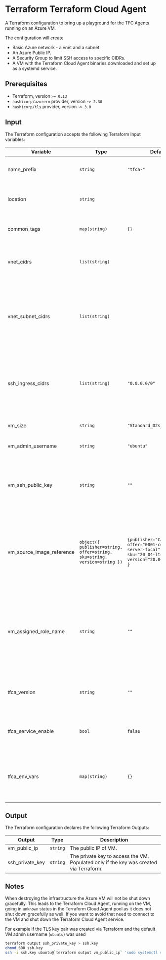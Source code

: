 # Terraform  Terraform Cloud Agent

A Terraform configuration to bring up a playground for the TFC Agents running on an Azure VM.

The configuration will create

* Basic Azure network - a vnet and a subnet.
* An Azure Public IP.
* A Security Group  to limit SSH access to specific CIDRs.
* A VM with the Terraform Cloud Agent binaries downloaded and set up as a systemd service.

## Prerequisites

* Terraform, version `>= 0.13`
* `hashicorp/azurerm` provider, version `~> 2.30`
* `hashicorp/tls` provider, version  `~> 3.0`

## Input

The Terraform configuration accepts the following Terraform Input variables:

| Variable | Type | Default | Description |
|----------|------|---------|-------------|
| name_prefix | `string` | `"tfca-"` | Prefix to use in the names of created resources. |
| location | `string` | | The Azure location in which to create the resources. |
| common_tags | `map(string)` | `{}` |Common tags to assign to all resources. |
| vnet_cidrs | `list(string)` | | List of CIDRs for the Azure virtual network address spaces. |
| vnet_subnet_cidrs | `list(string)` | | List of CIDRs for subnets to be created. It's the user's responsibility to ensure that the subnets are calculated correctly. |
| ssh_ingress_cidrs | `list(string)` | `"0.0.0.0/0"` | List of CIDRs from which incoming SSH connections are allowed. If the list is empty the '0.0.0.0/0' will be used. |
| vm_size | `string` | `"Standard_D2s_v4"` | The size of the virtual machine. |
| vm_admin_username | `string` | `"ubuntu"` | The admin user created on the VM. |
| vm_ssh_public_key | `string` | `""` |An SSH public key to install on the VM. If not provided a new SSH key pair will be generated and used. |
| vm_source_image_reference | `object({ publisher=string, offer=string, sku=string, version=string })` | `{publisher="Canonical", offer="0001-com-ubuntu-server-focal", sku="20_04-lts", version="20.04.202010260" }` | Source reference to the Azure VM image to use. Should be an Ubuntu OS image.If not provided an Ubuntu 20.04 image will be used. |
| vm_assigned_role_name | `string` | `""` | The name of the role definition to assign to the VM. If not provided no roles will be assigned. Assignment will be scoped to the current subscription. |
| tfca_version | `string` | `""` | TFC Agent version to install. If not provided will use the latest one. |
| tfca_service_enable | `bool` | `false` | Whether to enable the Terraform Cloud Agent as service on the VM. |
| tfca_env_vars | `map(string)` | `{}` | A map of environment variables to set up in the Terraform Cloud agent systemd unit file. |

## Output

The Terraform configuration declares the following Terraform Outputs:

| Output | Type | Description |
|--------|------|-------------|
| vm_public_ip | `string` | The public IP of VM. |
| ssh_private_key | `string` | The private key to access the VM. Populated only if the key was created via Terraform. |

## Notes

When destroying the infrastructure the Azure VM will not be shut down gracefully. This leads to the Terraform Cloud Agent, running on the VM, going in `unknown` status in the Terraform Cloud Agent pool as it does not shut down gracefully as well. If you want to avoid that need to connect to the VM and shut down the Terraform Cloud Agent service. 

For example if the TLS key pair was created via Terraform and the default VM admin username (`ubuntu`) was used

```bash
terraform output ssh_private_key > ssh.key
chmod 600 ssh.key
ssh -i ssh.key ubuntu@`terraform output vm_public_ip` 'sudo systemctl stop tfc-agent.service'
```